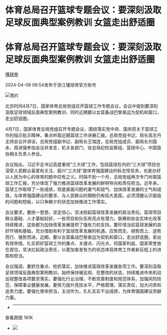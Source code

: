 # 体育总局召开篮球专题会议：要深刻汲取足球反面典型案例教训 女篮走出舒适圈

# 体育总局召开篮球专题会议：要深刻汲取足球反面典型案例教训 女篮走出舒适圈

[](https://news.qq.com/omn/author/8QMc2nlZ6oMYsDva)

[懂球帝](https://news.qq.com/omn/author/8QMc2nlZ6oMYsDva)

2024-04-08 08:54发布于浙江懂球帝官方账号

![图片](https:https://inews.gtimg.com/om_bt/OL2EswD3E9am1Mt1q14fRdXMP1bZTvajvb13PBJrBjOTgAA/641)

北京时间4月7日，国家体育总局党组召开篮球工作专题会议，会议中提到要深刻汲取足球领域反面典型案例教训，同时近期要以女篮备战巴黎奥运为契机和窗口，走出舒适圈。

4月7日，国家体育总局党组召开专题会议，围绕落实党中央、国务院关于篮球工作的指示批示精神，重点听取近期篮球工作进展汇报。总局党组书记、局长高志丹主持会议并讲话，总局党组副书记、副局长王瑞连，总局党组成员、副局长刘国永、周进强参加会议并发言，机关各部门、驻总局纪检监察组、篮球中心、中国篮协相关负责人参会。

会议指出，习近平总书记高度重视“三大球”工作，包括篮球在内的“三大球”项目也深受人民群众喜爱和关注，振兴“三大球”是体育强国建设的标志性任务，也是办好以人民为中心的体育的题中应有之义。时隔不到一个月，总局党组再次专门听取篮球工作汇报，充分体现了强力推进篮球改革发展的鲜明导向和责任担当。近年来，篮球工作取得了一些成绩，但是直面问题的勇气和锐气、加快改革发展的士气和成效，与体育强国建设的要求、与人民群众的期盼仍有较大差距。必须清醒认识面临的问题和短板，以只争朝夕的状态加快推进工作落实。

会议要求，要统一思想，坚定信心，坚决担起篮球改革发展的政治责任。篮球项目群众基础、人才基础较好，一些项目和队伍有亮点有潜力，联赛和协会实体化改革持续推进，这些都为加快改革发展提供了强有力的支持。要珍惜当前篮球发展的良好环境和基础，充分借助有利于篮球改革发展的机遇，应势而生、顺势而上、逆势而行、强势而进。近期，要以女篮备战巴黎奥运为契机和窗口，走出舒适圈，拿出有效举措，扎实抓好篮球工作的重点、关键点、闪光点，将国家利益、国家荣誉放在首位，坚决扛起政治责任，以更加奋发有为的状态体现体育工作者新征程上的进取和担当。

会议强调，要抓住重点、抢抓落实，加快推进篮球改革发展各项工作。要深刻汲取足球领域反面典型案例教训，始终保持被巡视、在整改的状态，持续推进中央机动巡视整改各项要求落实。要强化行业治理，不断完善制度和规范体系，加强风险防范，保障事业健康发展。要努力提升竞技水平，严格管理，落实责任，加大问责和追责力度。要强化使命担当，主动作为，扎扎实实干出成绩，为体育强国建设贡献力量。

  *  ______

查看原图 161K

  * ![](https:https://inews.gtimg.com/om_bt/OL2EswD3E9am1Mt1q14fRdXMP1bZTvajvb13PBJrBjOTgAA/641)

